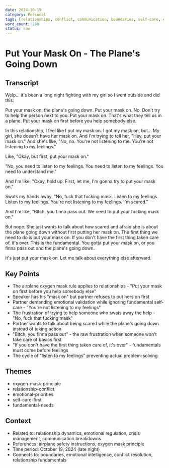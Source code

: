```yaml
---
date: 2024-10-19
category: Personal
tags: [relationships, conflict, communication, boundaries, self-care, emotional-regulation, frustration, metaphors]
word_count: 280
status: raw
---
```


# Put Your Mask On - The Plane's Going Down

## Transcript

Welp... it's been a long night fighting with my girl so I went outside and did this:

Put your mask on, the plane's going down. Put your mask on. No. Don't try to help the person next to you. Put your mask on. That's what they tell us in a plane. Put your mask on first before you help somebody else.

In this relationship, I feel like I put my mask on. I got my mask on, but... My girl, she doesn't have her mask on. And I'm trying to tell her, "Hey, put your mask on." And she's like, "No, no. You're not listening to me. You're not listening to my feelings." 

Like, "Okay, but first, put your mask on."

"No, you need to listen to my feelings. You need to listen to my feelings. You need to understand me."

And I'm like, "Okay, hold up. First, let me, I'm gonna try to put your mask on."

Swats my hands away. "No, fuck that fucking mask. Listen to my feelings. Listen to my feelings. You're not listening to my feelings. I'm scared."

And I'm like, "Bitch, you finna pass out. We need to put your fucking mask on."

But nope. She just wants to talk about how scared and afraid she is about the plane going down without first putting her mask on. The first thing we need to do is put your mask on. If you don't have the first thing taken care of, it's over. This is the fundamental. You gotta put your mask on, or you finna pass out and the plane's going down. 

It's just put your mask on. Let me talk about everything else afterward.

## Key Points

- The airplane oxygen mask rule applies to relationships - "Put your mask on first before you help somebody else"
- Speaker has his "mask on" but partner refuses to put hers on first
- Partner demanding emotional validation while ignoring fundamental self-care - "You're not listening to my feelings"
- The frustration of trying to help someone who swats away the help - "No, fuck that fucking mask"
- Partner wants to talk about being scared while the plane's going down instead of taking action
- "Bitch, you finna pass out" - the raw frustration when someone won't take care of basics first
- "If you don't have the first thing taken care of, it's over" - fundamentals must come before feelings
- The cycle of "listen to my feelings" preventing actual problem-solving

## Themes

- oxygen-mask-principle
- relationship-conflict
- emotional-priorities
- self-care-first
- fundamental-needs

## Context

- Related to: relationship dynamics, emotional regulation, crisis management, communication breakdowns
- References: airplane safety instructions, oxygen mask principle
- Time period: October 19, 2024 (late night)
- Connects to: boundaries, emotional intelligence, conflict resolution, relationship fundamentals